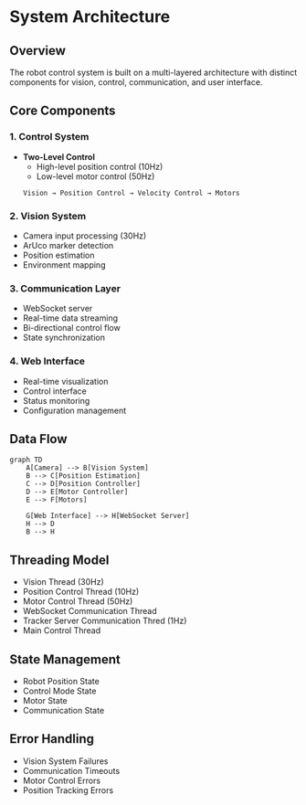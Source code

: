 # System Architecture

## Overview

The robot control system is built on a multi-layered architecture with distinct components for vision, control, communication, and user interface.



## Core Components

### 1. Control System
- **Two-Level Control**
  - High-level position control (10Hz)
  - Low-level motor control (50Hz)
  ```
  Vision → Position Control → Velocity Control → Motors
  ```


### 2. Vision System
- Camera input processing (30Hz)
- ArUco marker detection
- Position estimation
- Environment mapping


### 3. Communication Layer
- WebSocket server
- Real-time data streaming
- Bi-directional control flow
- State synchronization


### 4. Web Interface
- Real-time visualization
- Control interface
- Status monitoring
- Configuration management


## Data Flow

```mermaid
graph TD
    A[Camera] --> B[Vision System]
    B --> C[Position Estimation]
    C --> D[Position Controller]
    D --> E[Motor Controller]
    E --> F[Motors]
    
    G[Web Interface] --> H[WebSocket Server]
    H --> D
    B --> H
```


## Threading Model

- Vision Thread (30Hz)
- Position Control Thread (10Hz)
- Motor Control Thread (50Hz)
- WebSocket Communication Thread
- Tracker Server Communication Thred (1Hz)
- Main Control Thread


## State Management

- Robot Position State
- Control Mode State
- Motor State
- Communication State


## Error Handling

- Vision System Failures
- Communication Timeouts
- Motor Control Errors
- Position Tracking Errors

